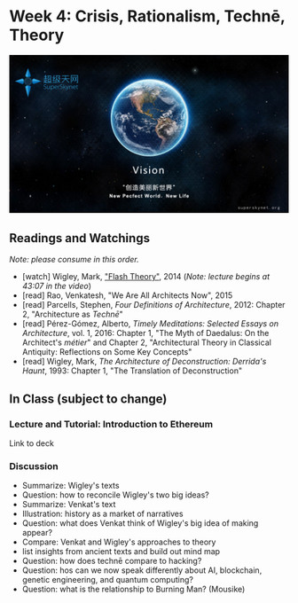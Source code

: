 # Week 4: Crisis, Rationalism, Technē, Theory

![Superskynet ICO](/assets/superskynetICO.jpg)

## Readings and Watchings
*Note: please consume in this order.*

* \[watch\] Wigley, Mark, ["Flash Theory"](https://youtu.be/6J9aVVp6-Ng), 2014 \(*Note: lecture begins at 43:07 in the video*\)
* \[read\] Rao, Venkatesh, "We Are All Architects Now", 2015
* \[read\] Parcells, Stephen, *Four Definitions of Architecture*, 2012: Chapter 2, "Architecture as *Technē*"
* \[read\] Pérez-Gómez, Alberto, *Timely Meditations: Selected Essays on Architecture*, vol. 1, 2016: Chapter 1, "The Myth of Daedalus: On the Architect's *métier*" and Chapter 2, "Architectural Theory in Classical Antiquity: Reflections on Some Key Concepts"
* \[read\] Wigley, Mark, *The Architecture of Deconstruction: Derrida's Haunt*, 1993: Chapter 1, "The Translation of Deconstruction"

## In Class (subject to change)
### Lecture and Tutorial: Introduction to Ethereum
Link to deck

### Discussion
* Summarize: Wigley's texts
* Question: how to reconcile Wigley's two big ideas?
* Summarize: Venkat's text
* Illustration: history as a market of narratives
* Question: what does Venkat think of Wigley's big idea of making appear?
* Compare: Venkat and Wigley's approaches to theory
* list insights from ancient texts and build out mind map
* Question: how does technē compare to hacking?
* Question: hos can we now speak differently about AI, blockchain, genetic engineering, and quantum computing?
* Question: what is the relationship to Burning Man? (Mousike)